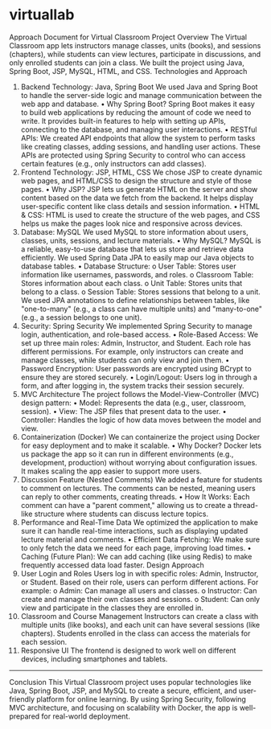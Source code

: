 # virtuallab

Approach Document for Virtual Classroom
Project Overview
The Virtual Classroom app lets instructors manage classes, units (books), and sessions (chapters), while students can view lectures, participate in discussions, and only enrolled students can join a class. We built the project using Java, Spring Boot, JSP, MySQL, HTML, and CSS.
Technologies and Approach
1. Backend Technology: Java, Spring Boot
We used Java and Spring Boot to handle the server-side logic and manage communication between the web app and database.
•	Why Spring Boot?
Spring Boot makes it easy to build web applications by reducing the amount of code we need to write. It provides built-in features to help with setting up APIs, connecting to the database, and managing user interactions.
•	RESTful APIs:
We created API endpoints that allow the system to perform tasks like creating classes, adding sessions, and handling user actions. These APIs are protected using Spring Security to control who can access certain features (e.g., only instructors can add classes).
2. Frontend Technology: JSP, HTML, CSS
We chose JSP to create dynamic web pages, and HTML/CSS to design the structure and style of those pages.
•	Why JSP?
JSP lets us generate HTML on the server and show content based on the data we fetch from the backend. It helps display user-specific content like class details and session information.
•	HTML & CSS:
HTML is used to create the structure of the web pages, and CSS helps us make the pages look nice and responsive across devices.
3. Database: MySQL
We used MySQL to store information about users, classes, units, sessions, and lecture materials.
•	Why MySQL?
MySQL is a reliable, easy-to-use database that lets us store and retrieve data efficiently. We used Spring Data JPA to easily map our Java objects to database tables.
•	Database Structure:
o	User Table: Stores user information like usernames, passwords, and roles.
o	Classroom Table: Stores information about each class.
o	Unit Table: Stores units that belong to a class.
o	Session Table: Stores sessions that belong to a unit.
We used JPA annotations to define relationships between tables, like "one-to-many" (e.g., a class can have multiple units) and "many-to-one" (e.g., a session belongs to one unit).
4. Security: Spring Security
We implemented Spring Security to manage login, authentication, and role-based access.
•	Role-Based Access:
We set up three main roles: Admin, Instructor, and Student. Each role has different permissions. For example, only instructors can create and manage classes, while students can only view and join them.
•	Password Encryption:
User passwords are encrypted using BCrypt to ensure they are stored securely.
•	Login/Logout:
Users log in through a form, and after logging in, the system tracks their session securely.
5. MVC Architecture
The project follows the Model-View-Controller (MVC) design pattern:
•	Model: Represents the data (e.g., user, classroom, session).
•	View: The JSP files that present data to the user.
•	Controller: Handles the logic of how data moves between the model and view.
6. Containerization (Docker)
We can containerize the project using Docker for easy deployment and to make it scalable.
•	Why Docker?
Docker lets us package the app so it can run in different environments (e.g., development, production) without worrying about configuration issues. It makes scaling the app easier to support more users.
7. Discussion Feature (Nested Comments)
We added a feature for students to comment on lectures. The comments can be nested, meaning users can reply to other comments, creating threads.
•	How It Works:
Each comment can have a "parent comment," allowing us to create a thread-like structure where students can discuss lecture topics.
8. Performance and Real-Time Data
We optimized the application to make sure it can handle real-time interactions, such as displaying updated lecture material and comments.
•	Efficient Data Fetching:
We make sure to only fetch the data we need for each page, improving load times.
•	Caching (Future Plan):
We can add caching (like using Redis) to make frequently accessed data load faster.
Design Approach
1.	User Login and Roles
Users log in with specific roles: Admin, Instructor, or Student. Based on their role, users can perform different actions. For example:
o	Admin: Can manage all users and classes.
o	Instructor: Can create and manage their own classes and sessions.
o	Student: Can only view and participate in the classes they are enrolled in.
2.	Classroom and Course Management
Instructors can create a class with multiple units (like books), and each unit can have several sessions (like chapters). Students enrolled in the class can access the materials for each session.
3.	Responsive UI
The frontend is designed to work well on different devices, including smartphones and tablets.
________________________________________
Conclusion
This Virtual Classroom project uses popular technologies like Java, Spring Boot, JSP, and MySQL to create a secure, efficient, and user-friendly platform for online learning. By using Spring Security, following MVC architecture, and focusing on scalability with Docker, the app is well-prepared for real-world deployment.

